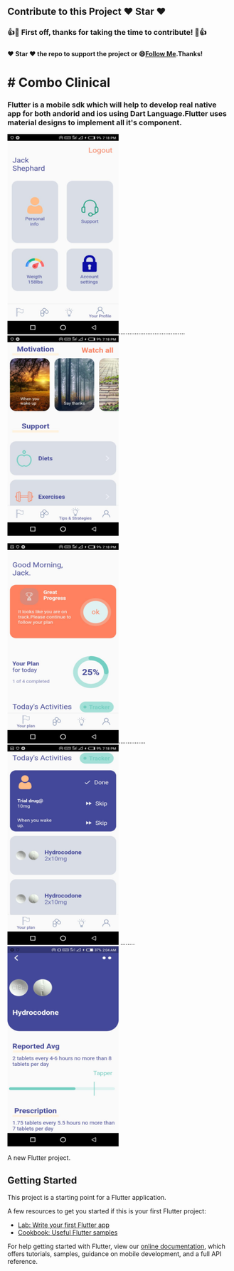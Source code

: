 ## Contribute to this Project :heart: Star :heart:

### :+1::tada: First off, thanks for taking the time to contribute! :tada::+1:

#####
#### :heart: Star :heart: the repo to support the project or :smile:[Follow Me](https://github.com/harsh6768).Thanks!

# # Combo Clinical

### Flutter is a mobile sdk which will help to develop real native app for both andorid and ios using Dart Language.Flutter uses material designs to implement all it's component.

<img src="https://github.com/harsh6768/clinical-medicine/blob/master/Images/medicine.jpeg" alt="" 
width="250" height="450" >.....................................
<img src="https://github.com/harsh6768/clinical-medicine/blob/master/Images/medicine1.jpeg" alt="" width="250" height="450" >

<img src="https://github.com/harsh6768/clinical-medicine/blob/master/Images/medicine2.jpeg" alt="" 
width="250" height="450" >...............
<img src="https://github.com/harsh6768/clinical-medicine/blob/master/Images/medicine4.jpeg" alt="" width="250" height="450" >
........ <img src="https://github.com/harsh6768/clinical-medicine/blob/master/Images/medicine5.jpeg" alt="" 
width="250" height="450" >


A new Flutter project.

## Getting Started

This project is a starting point for a Flutter application.

A few resources to get you started if this is your first Flutter project:

- [Lab: Write your first Flutter app](https://flutter.dev/docs/get-started/codelab)
- [Cookbook: Useful Flutter samples](https://flutter.dev/docs/cookbook)

For help getting started with Flutter, view our
[online documentation](https://flutter.dev/docs), which offers tutorials,
samples, guidance on mobile development, and a full API reference.
